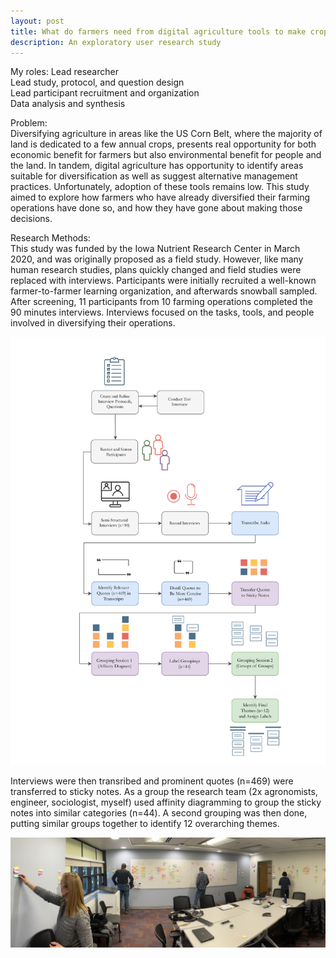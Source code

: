```yaml
---
layout: post
title: What do farmers need from digital agriculture tools to make crop diversification decisions?
description: An exploratory user research study
---
```


My roles:
Lead researcher  
Lead study, protocol, and question design  
Lead participant recruitment and organization  
Data analysis and synthesis



Problem:  
Diversifying agriculture in areas like the US Corn Belt, where the majority of land is dedicated to a few annual crops,
presents real opportunity for both economic benefit for farmers but also environmental benefit for people and the land.
In tandem, digital agriculture has opportunity to identify areas suitable for diversification as well as suggest
alternative management practices. Unfortunately, adoption of these tools remains low. This study aimed to explore how
farmers who have already diversified their farming operations have done so, and how they have gone about making those decisions.

Research Methods:  
This study was funded by the Iowa Nutrient Research Center in March 2020, and was originally proposed as a field study. However,
like many human research studies, plans quickly changed and field studies were replaced with interviews. Participants were
initially recruited a well-known farmer-to-farmer learning organization, and afterwards snowball sampled. After screening,
11 participants from 10 farming operations completed the 90 minutes interviews. Interviews focused on the tasks, tools, and people
involved in diversifying their operations.

![image](images/HPA-Process-Diagram.png)

Interviews were then transribed and prominent quotes (n=469) were transferred to sticky notes. As a group the research team (2x agronomists, engineer, sociologist, myself) used affinity diagramming to group the sticky notes into similar categories (n=44). A second grouping was then done, putting similar groups together to identify 12 overarching themes.

![image](images/affin-diagram.png)